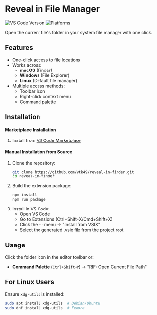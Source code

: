 # Reveal in File Manager

![VS Code Version](https://img.shields.io/badge/VS%20Code-%3E%3D1.99.0-blue)
![Platforms](https://img.shields.io/badge/platform-macOS%20|%20Windows%20|%20Linux-lightgrey)

Open the current file's folder in your system file manager with one click.

## Features
- One-click access to file locations
- Works across:
  - **macOS** (Finder)
  - **Windows** (File Explorer)
  - **Linux** (Default file manager)
- Multiple access methods:
  - Toolbar icon
  - Right-click context menu
  - Command palette

## Installation

#### Marketplace Installation
1. Install from [VS Code Marketplace](https://marketplace.visualstudio.com/items?itemName=wtk49.reveal-in-finder)

#### Manual Installation from Source
1. Clone the repository:
   ```bash
   git clone https://github.com/wtk49/reveal-in-finder.git
   cd reveal-in-finder
   ```
2. Build the extension package:
    ```bash
    npm install
    npm run package
    ```
3. Install in VS Code:
     - Open VS Code
     - Go to Extensions (Ctrl+Shift+X/Cmd+Shift+X)
     - Click the ⋯ menu → "Install from VSIX"
     - Select the generated .vsix file from the project root

## Usage
Click the folder icon in the editor toolbar or:
- **Command Palette** (`Ctrl+Shift+P`) → "RIF: Open Current File Path"

## For Linux Users
Ensure `xdg-utils` is installed:
```bash
sudo apt install xdg-utils  # Debian/Ubuntu
sudo dnf install xdg-utils  # Fedora
